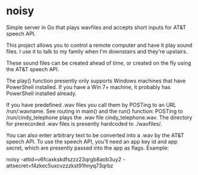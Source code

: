 # noisy
Simple server in Go that plays wavfiles and accepts short inputs for AT&amp;T speech API.

This project allows you to control a remote computer and have it play sound files. I use it to talk to my family when I'm downstairs and they're upstairs.

These sound files can be created ahead of time, or created on the fly using the AT&T speech API.

The play() function presently only supports Windows machines that have PowerShell installed. If you have a Win 7+ machine, it probably has PowerShell installed already.

If you have predefined .wav files you call them by POSTing to an URL /run/:wavname. See routing in main() and the run() function: POSTing to /run/cindy_telephone plays the .wav file cindy_telephone.wav. The directory for prerecorded .wav files is presently hardcoded to ./wavfiles/.

You can also enter arbitrary text to be converted into a .wav by the AT&T speech API. To use the speech API, you'll need an app key id and app secret, which are presently passed into the app as flags. Example:

  noisy -attid=v6fcaxkskdfszzz23qrgb8aob3uy2 -attsecret=f4zkec5uxcvzzzkst91hnyq73qrbz

